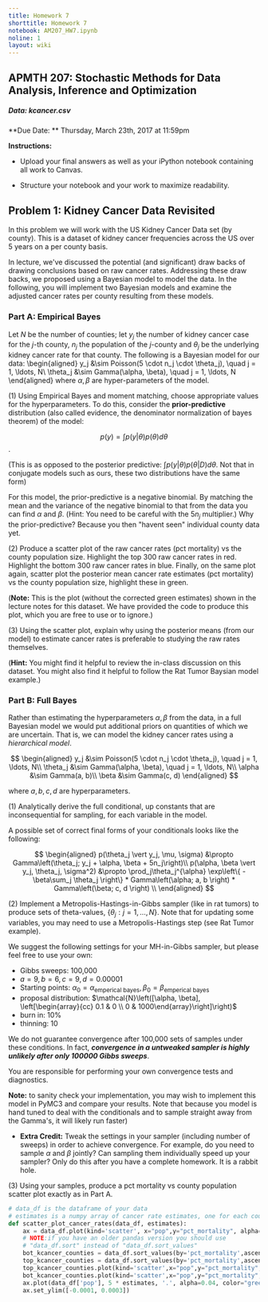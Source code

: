 ```yaml
---
title: Homework 7
shorttitle: Homework 7
notebook: AM207_HW7.ipynb
noline: 1
layout: wiki
---
```


## APMTH 207: Stochastic Methods for Data Analysis, Inference and Optimization

##### Data: kcancer.csv

**Due Date: ** Thursday, March 23th, 2017 at 11:59pm

**Instructions:**

- Upload your final answers as well as your iPython notebook containing all work to Canvas.

- Structure your notebook and your work to maximize readability.

## Problem 1: Kidney Cancer Data Revisited
In this problem we will work with the US Kidney Cancer Data set (by county). This is a dataset of kidney cancer frequencies across the US over 5 years on a per county basis. 

In lecture, we've discussed the potential (and significant) draw backs of drawing conclusions based on raw cancer rates. Addressing these draw backs, we proposed using a Bayesian model to model the data. In the following, you will implement two Bayesian models and examine the adjusted cancer rates per county resulting from these models.

### Part A: Empirical Bayes
Let $N$ be the number of counties; let $y_j$ the number of kidney cancer case for the $j$-th county, $n_j$ the population of the $j$-county and $\theta_j$ be the underlying kidney cancer rate for that county. The following is a Bayesian model for our data:
\begin{aligned}
y_j &\sim Poisson(5 \cdot n_j \cdot \theta_j), \quad j = 1, \ldots, N\\
\theta_j &\sim Gamma(\alpha, \beta), \quad j = 1, \ldots, N
\end{aligned}
where $\alpha, \beta$ are hyper-parameters of the model.

(1) Using Empirical Bayes and moment matching, choose appropriate values for the hyperparameters. To do this, consider the **prior-predictive** distribution (also called evidence, the denominator normalization of bayes theorem) of the model: 

$$p(y) = \int p(y \vert \theta) p(\theta) d \theta$$.

(This is as opposed to the posterior predictive: $\int p( y \vert \theta) p(\theta \vert D) d\theta$. Not that in conjugate models such as ours, these two distributions have the same form)

For this model, the prior-predictive is a negative binomial. By matching the mean and the variance of the negative binomial to that from the data you can find $\alpha$ and $\beta$. (Hint: You need to be careful with the $5n_j$ multiplier.) Why the prior-predictive? Because you then "havent seen" individual county data yet.

(2) Produce a scatter plot of the raw cancer rates (pct mortality) vs the county population size. Highlight the top 300 raw cancer rates in red. Highlight the bottom 300 raw cancer rates in blue. Finally, on the same plot again, scatter plot the posterior mean cancer rate estimates (pct mortality) vs the county population size, highlight these in green. 

(**Note:** This is the plot (without the corrected green estimates) shown in the lecture notes for this dataset. We have provided the code to produce this plot, which you are free to use or to ignore.)


(3) Using the scatter plot, explain why using the posterior means (from our model) to estimate cancer rates is preferable to studying the raw rates themselves.

(**Hint:** You might find it helpful to review the in-class discussion on this dataset. You might also find it helpful to follow the Rat Tumor Baysian model example.)


### Part B: Full Bayes
Rather than estimating the hyperparameters $\alpha, \beta$ from the data, in a full Bayesian model we would put additional priors on quantities of which we are uncertain. That is, we can model the kidney cancer rates using a *hierarchical model*.

$$
\begin{aligned}
y_j &\sim Poisson(5 \cdot n_j \cdot \theta_j), \quad j = 1, \ldots, N\\
\theta_j &\sim Gamma(\alpha, \beta), \quad j = 1, \ldots, N\\
\alpha &\sim Gamma(a, b)\\
\beta &\sim Gamma(c, d)
\end{aligned}
$$

where $a, b, c, d$ are hyperparameters. 


(1) Analytically derive the full conditional, up constants that are inconsequential for sampling, for each variable in the model. 
  
A possible set of correct final forms of your conditionals looks like the following:
      
$$
\begin{aligned}
p(\theta_j  \vert  y_j, \mu, \sigma) &\propto Gamma\left(\theta_j; y_j + \alpha, \beta + 5n_j\right)\\
p(\alpha, \beta  \vert  y_j, \theta_j, \sigma^2) &\propto \prod_j\theta_j^{\alpha} \exp\left\{ - \beta\sum_j \theta_j \right\} * Gamma\left(\alpha; a, b \right) * Gamma\left(\beta; c, d \right) \\
\end{aligned}
$$



(2) Implement a Metropolis-Hastings-in-Gibbs sampler (like in rat tumors) to produce sets of theta-values, $\{ \theta_j: j = 1, \ldots, N\}$. Note that for updating some variables, you may need to use a Metropolis-Hastings step (see Rat Tumor example). 

  We suggest the following settings for your MH-in-Gibbs sampler, but please feel free to use your own:
  
  - Gibbs sweeps: 100,000
  - $a = 9, b = 6, c = 9, d = 0.00001$
  - Starting points: $\alpha_0 = \alpha_{\text{emperical bayes}}, \beta_0 = \beta_{\text{emperical bayes}}$
  - proposal distribution: $\mathcal{N}\left([\alpha, \beta], \left[\begin{array}{cc} 0.1 & 0 \\ 0 & 1000\end{array}\right]\right)$
  - burn in: 10%
  - thinning: 10
  
  We do not guarantee convergence after 100,000 sets of samples under these conditions. In fact, ***convergence in a untweaked sampler is highly unlikely after only 100000 Gibbs sweeps***. 

  You are responsible for performing your own convergence tests and diagnostics.

  **Note:** to sanity check your implementation, you may wish to implement this model in PyMC3 and compare your results. Note that because you model is hand tuned to deal with the conditionals and to sample straight away from the Gamma's, it will likely run faster)
  
  

- **Extra Credit:** Tweak the settings in your sampler (including number of sweeps) in order to achieve convergence. For example, do you need to sample $\alpha$ and $\beta$ jointly? Can sampling them individually speed up your sampler? Only do this after you have a complete homework. It is a rabbit hole.



(3) Using your samples, produce a pct mortality vs county population scatter plot exactly as in Part A.



```python
# data_df is the dataframe of your data
# estimates is a numpy array of cancer rate estimates, one for each county
def scatter_plot_cancer_rates(data_df, estimates):
    ax = data_df.plot(kind='scatter', x="pop",y="pct_mortality", alpha=0.05, color="grey")
    # NOTE:if you have an older pandas version you should use 
    # "data_df.sort" instead of "data_df.sort_values"
    bot_kcancer_counties = data_df.sort_values(by='pct_mortality',ascending=True)[:300]
    top_kcancer_counties = data_df.sort_values(by='pct_mortality',ascending=False)[:300]
    top_kcancer_counties.plot(kind='scatter',x="pop",y="pct_mortality",alpha=0.07, color="blue", ax=ax, logx=True)
    bot_kcancer_counties.plot(kind='scatter',x="pop",y="pct_mortality",alpha=0.07, color="red", ax=ax, logx=True)
    ax.plot(data_df['pop'], 5 * estimates, '.', alpha=0.04, color="green")
    ax.set_ylim([-0.0001, 0.0003])
```

